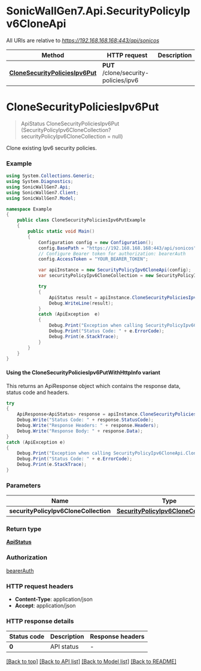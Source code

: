 # SonicWallGen7.Api.SecurityPolicyIpv6CloneApi

All URIs are relative to *https://192.168.168.168:443/api/sonicos*

| Method | HTTP request | Description |
|--------|--------------|-------------|
| [**CloneSecurityPoliciesIpv6Put**](SecurityPolicyIpv6CloneApi.md#clonesecuritypoliciesipv6put) | **PUT** /clone/security-policies/ipv6 |  |

<a id="clonesecuritypoliciesipv6put"></a>
# **CloneSecurityPoliciesIpv6Put**
> ApiStatus CloneSecurityPoliciesIpv6Put (SecurityPolicyIpv6CloneCollection? securityPolicyIpv6CloneCollection = null)



Clone existing Ipv6 security policies.

### Example
```csharp
using System.Collections.Generic;
using System.Diagnostics;
using SonicWallGen7.Api;
using SonicWallGen7.Client;
using SonicWallGen7.Model;

namespace Example
{
    public class CloneSecurityPoliciesIpv6PutExample
    {
        public static void Main()
        {
            Configuration config = new Configuration();
            config.BasePath = "https://192.168.168.168:443/api/sonicos";
            // Configure Bearer token for authorization: bearerAuth
            config.AccessToken = "YOUR_BEARER_TOKEN";

            var apiInstance = new SecurityPolicyIpv6CloneApi(config);
            var securityPolicyIpv6CloneCollection = new SecurityPolicyIpv6CloneCollection?(); // SecurityPolicyIpv6CloneCollection? |  (optional) 

            try
            {
                ApiStatus result = apiInstance.CloneSecurityPoliciesIpv6Put(securityPolicyIpv6CloneCollection);
                Debug.WriteLine(result);
            }
            catch (ApiException  e)
            {
                Debug.Print("Exception when calling SecurityPolicyIpv6CloneApi.CloneSecurityPoliciesIpv6Put: " + e.Message);
                Debug.Print("Status Code: " + e.ErrorCode);
                Debug.Print(e.StackTrace);
            }
        }
    }
}
```

#### Using the CloneSecurityPoliciesIpv6PutWithHttpInfo variant
This returns an ApiResponse object which contains the response data, status code and headers.

```csharp
try
{
    ApiResponse<ApiStatus> response = apiInstance.CloneSecurityPoliciesIpv6PutWithHttpInfo(securityPolicyIpv6CloneCollection);
    Debug.Write("Status Code: " + response.StatusCode);
    Debug.Write("Response Headers: " + response.Headers);
    Debug.Write("Response Body: " + response.Data);
}
catch (ApiException e)
{
    Debug.Print("Exception when calling SecurityPolicyIpv6CloneApi.CloneSecurityPoliciesIpv6PutWithHttpInfo: " + e.Message);
    Debug.Print("Status Code: " + e.ErrorCode);
    Debug.Print(e.StackTrace);
}
```

### Parameters

| Name | Type | Description | Notes |
|------|------|-------------|-------|
| **securityPolicyIpv6CloneCollection** | [**SecurityPolicyIpv6CloneCollection?**](SecurityPolicyIpv6CloneCollection?.md) |  | [optional]  |

### Return type

[**ApiStatus**](ApiStatus.md)

### Authorization

[bearerAuth](../README.md#bearerAuth)

### HTTP request headers

 - **Content-Type**: application/json
 - **Accept**: application/json


### HTTP response details
| Status code | Description | Response headers |
|-------------|-------------|------------------|
| **0** | API status |  -  |

[[Back to top]](#) [[Back to API list]](../README.md#documentation-for-api-endpoints) [[Back to Model list]](../README.md#documentation-for-models) [[Back to README]](../README.md)

